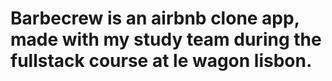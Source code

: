 <h1>Barbecrew is an airbnb clone app, made with my study team during the fullstack course at le wagon lisbon.</h1>
